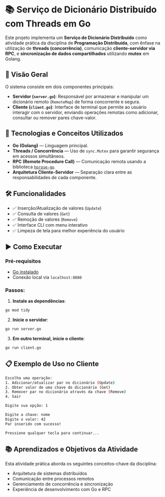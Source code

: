 
# 📚 Serviço de Dicionário Distribuído com Threads em Go

Este projeto implementa um **Serviço de Dicionário Distribuído** como atividade prática da disciplina de **Programação Distribuída**, com ênfase na utilização de **threads (concorrência)**, comunicação **cliente-servidor via RPC**, e **sincronização de dados compartilhados** utilizando **mutex** em Golang.


## 🚀 Visão Geral

O sistema consiste em dois componentes principais:

- **Servidor (`server.go`)**: Responsável por armazenar e manipular um dicionário remoto (`RemoteMap`) de forma concorrente e segura.
- **Cliente (`client.go`)**: Interface de terminal que permite ao usuário interagir com o servidor, enviando operações remotas como adicionar, consultar ou remover pares chave-valor.


## 🧩 Tecnologias e Conceitos Utilizados

- **Go (Golang)** — Linguagem principal.
- **Threads / Concorrência** — Uso de `sync.Mutex` para garantir segurança em acessos simultâneos.
- **RPC (Remote Procedure Call)** — Comunicação remota usando a biblioteca [`hprose-go`](https://github.com/hprose/hprose-go).
- **Arquitetura Cliente-Servidor** — Separação clara entre as responsabilidades de cada componente.



## 🛠️ Funcionalidades

- ✅ Inserção/Atualização de valores (`Update`)
- ✅ Consulta de valores (`Get`)
- ✅ Remoção de valores (`Remove`)
- ✅ Interface CLI com menu interativo
- ✅ Limpeza de tela para melhor experiência do usuário

## ▶️ Como Executar

### Pré-requisitos

- [Go instalado](https://golang.org/doc/install)
- Conexão local via `localhost:8080`

### Passos:

1. **Instale as dependências**:

```bash
go mod tidy
````

2. **Inicie o servidor**:

```bash
go run server.go
```

3. **Em outro terminal, inicie o cliente**:

```bash
go run client.go
```


## 📋 Exemplo de Uso no Cliente

```bash
Escolha uma operação:
1. Adicionar/atualizar par no dicionário (Update)
2. Obter valor de uma chave do dicionário (Get)
3. Remover par no dicionário através da chave (Remove)
4. Sair

Digite sua opção: 1

Digite a chave: nome
Digite o valor: 42
Par inserido com sucesso!

Pressione qualquer tecla para continuar...
```


## 📚 Aprendizados e Objetivos da Atividade

Esta atividade prática aborda os seguintes conceitos-chave da disciplina:

* Arquitetura de sistemas distribuídos
* Comunicação entre processos remotos
* Gerenciamento de concorrência e sincronização
* Experiência de desenvolvimento com Go e RPC



